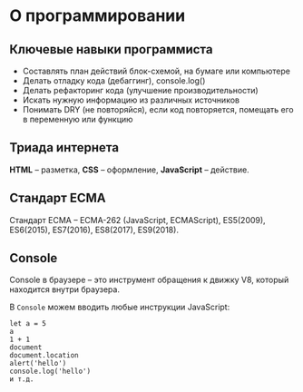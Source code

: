 # О программировании
## Ключевые навыки программиста

* Составлять план действий блок-схемой, на бумаге или компьютере
* Делать отладку кода (дебаггинг), console.log()
* Делать рефакторинг кода (улучшение производительности)
* Искать нужную информацию из различных источников
* Понимать DRY (не повторяйся), если код повторяется, помещать его в переменную или функцию

## Триада интернета
**HTML** &ndash; разметка, **CSS** &ndash; оформление, **JavaScript** &ndash; действие.

## Стандарт ECMA
Стандарт ECMA &ndash; ECMA-262 (JavaScript, ECMAScript), ES5(2009), ES6(2015), ES7(2016), ES8(2017), ES9(2018).

## Console
Console в браузере &ndash; это инструмент обращения к движку V8, который находится внутри браузера.

В `Console` можем вводить любые инструкции JavaScript:

    let a = 5
    a
    1 + 1
    document
    document.location
    alert('hello')
    console.log('hello')
    и т.д.
